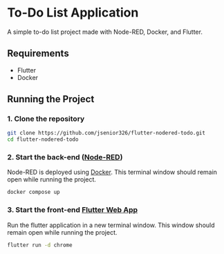 # To-Do List Application

A simple to-do list project made with Node-RED, Docker, and Flutter.

## Requirements
- Flutter
- Docker

## Running the Project
### 1. Clone the repository
```bash
git clone https://github.com/jsenior326/flutter-nodered-todo.git
cd flutter-nodered-todo
```

### 2. Start the back-end ([Node-RED](https://nodered.org/))
Node-RED is deployed using [Docker](https://www.docker.com/). This terminal window should remain open while running the project.
```bash
docker compose up
```

### 3. Start the front-end [Flutter Web App](https://flutter.dev/)
Run the flutter application in a new terminal window. This window should remain open while running the project.
```bash
flutter run -d chrome
```
